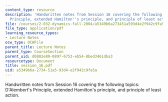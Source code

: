 ```yaml
---
content_type: resource
description: 'Handwritten notes from Session 16 covering the following topics: D''Alembert''s
  Principle, extended Hamilton''s principle, and principle of least action.'
file: /courses/2-032-dynamics-fall-2004/a5349b6a273451a593d4e2f942c9fa5a_session_16.pdf
file_type: application/pdf
learning_resource_types:
- Lecture Notes
ocw_type: OCWFile
parent_title: Lecture Notes
parent_type: CourseSection
parent_uid: d0882e89-0897-6753-eb54-8bed3461dba3
resourcetype: Document
title: session_16.pdf
uid: a5349b6a-2734-51a5-93d4-e2f942c9fa5a
---
```

Handwritten notes from Session 16 covering the following topics: D'Alembert's Principle, extended Hamilton's principle, and principle of least action.

